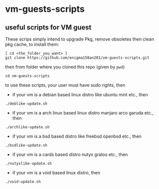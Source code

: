 # vm-guests-scripts
## useful scripts for VM guest

These scrips simply intend to upgrade Pkg, remove obsoletes then clean pkg cache, to install them:
 
```
[ cd <the_folder_you_want> ]
git clone https://github.com/enigma158an201/vm-guests-scripts.git
```
then from folder where you cloned this repo (given by ```pwd```)
```
cd vm-guests-scripts
```
to use these scripts, your user must have sudo rights, then
- if your vm is a debian based linux distro like ubuntu mint etc., then
```
./deblike-update.sh
```
- if your vm is a arch linux based linux distro manjaro arco garuda etc., then
```
./archlike-update.sh
```
- if your vm is a bsd based distro like freebsd openbsd etc., then
```
./bsdlike-update.sh
```
- if your vm is a cards based distro nutyx gratos etc., then
```
./nutyxlike-update.sh
```
- if your vm is a void based linux distro, then
```
./void-update.sh
```
